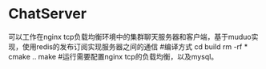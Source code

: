 # ChatServer
可以工作在nginx tcp负载均衡环境中的集群聊天服务器和客户端，基于muduo实现，使用redis的发布订阅实现服务器之间的通信
#编译方式
cd build
rm -rf *
cmake ..
make
#运行需要配置nginx tcp的负载均衡，以及mysql。
